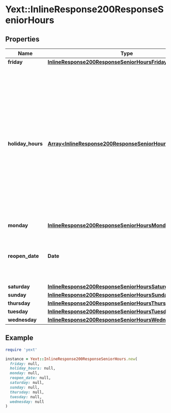 # Yext::InlineResponse200ResponseSeniorHours

## Properties

| Name | Type | Description | Notes |
| ---- | ---- | ----------- | ----- |
| **friday** | [**InlineResponse200ResponseSeniorHoursFriday**](InlineResponse200ResponseSeniorHoursFriday.md) |  | [optional] |
| **holiday_hours** | [**Array&lt;InlineResponse200ResponseSeniorHoursHolidayHours&gt;**](InlineResponse200ResponseSeniorHoursHolidayHours.md) |  **NOTE:** The list of Holiday Hours that you send us must be comprehensive. For example, if you send us a list of Holiday Hours that does not include Holiday Hours that you sent in your last update, Yext considers the missing Holiday Hours to be deleted, and we remove them.   Array must be ordered.   Filtering Type: &#x60;list of object&#x60; | [optional] |
| **monday** | [**InlineResponse200ResponseSeniorHoursMonday**](InlineResponse200ResponseSeniorHoursMonday.md) |  | [optional] |
| **reopen_date** | **Date** |  Date must be on or after 1970-01-01 Date must be before or on 2038-01-01  Filtering Type: &#x60;date&#x60; | [optional] |
| **saturday** | [**InlineResponse200ResponseSeniorHoursSaturday**](InlineResponse200ResponseSeniorHoursSaturday.md) |  | [optional] |
| **sunday** | [**InlineResponse200ResponseSeniorHoursSunday**](InlineResponse200ResponseSeniorHoursSunday.md) |  | [optional] |
| **thursday** | [**InlineResponse200ResponseSeniorHoursThursday**](InlineResponse200ResponseSeniorHoursThursday.md) |  | [optional] |
| **tuesday** | [**InlineResponse200ResponseSeniorHoursTuesday**](InlineResponse200ResponseSeniorHoursTuesday.md) |  | [optional] |
| **wednesday** | [**InlineResponse200ResponseSeniorHoursWednesday**](InlineResponse200ResponseSeniorHoursWednesday.md) |  | [optional] |

## Example

```ruby
require 'yext'

instance = Yext::InlineResponse200ResponseSeniorHours.new(
  friday: null,
  holiday_hours: null,
  monday: null,
  reopen_date: null,
  saturday: null,
  sunday: null,
  thursday: null,
  tuesday: null,
  wednesday: null
)
```

